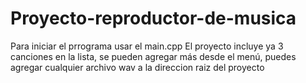 # Proyecto-reproductor-de-musica
Para iniciar el prrograma usar el main.cpp
El proyecto incluye ya 3 canciones en la lista, se pueden agregar más desde el menú, puedes agregar cualquier archivo wav a la direccion raiz del proyecto
